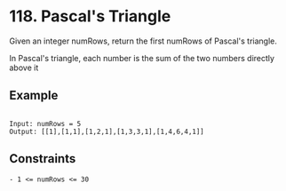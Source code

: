 # 118. Pascal's Triangle

Given an integer numRows, return the first numRows of Pascal's triangle.

In Pascal's triangle, each number is the sum of the two numbers directly above it 

## Example

```

Input: numRows = 5
Output: [[1],[1,1],[1,2,1],[1,3,3,1],[1,4,6,4,1]]

```

## Constraints

```
- 1 <= numRows <= 30

```